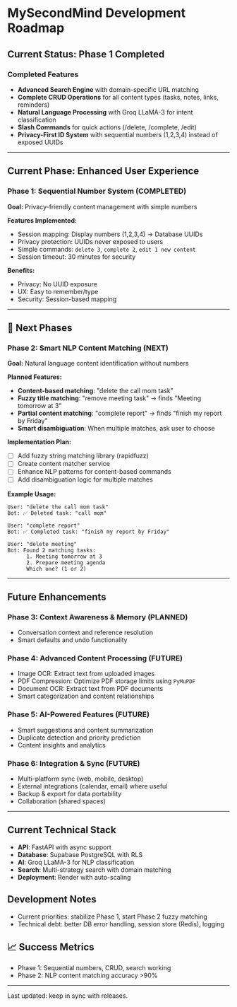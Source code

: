 # MySecondMind Development Roadmap

## Current Status: Phase 1 Completed

###  Completed Features
- **Advanced Search Engine** with domain-specific URL matching
- **Complete CRUD Operations** for all content types (tasks, notes, links, reminders)
- **Natural Language Processing** with Groq LLaMA-3 for intent classification
- **Slash Commands** for quick actions (/delete, /complete, /edit)
- **Privacy-First ID System** with sequential numbers (1,2,3,4) instead of exposed UUIDs

---

##  Current Phase: Enhanced User Experience

### Phase 1:  Sequential Number System (COMPLETED)
**Goal:** Privacy-friendly content management with simple numbers

**Features Implemented:**
- Session mapping: Display numbers (1,2,3,4) → Database UUIDs  
- Privacy protection: UUIDs never exposed to users
- Simple commands: `delete 3`, `complete 2`, `edit 1 new content`
- Session timeout: 30 minutes for security

**Benefits:**
- Privacy: No UUID exposure
- UX: Easy to remember/type
- Security: Session-based mapping

---

## 🔄 Next Phases

### Phase 2: Smart NLP Content Matching (NEXT)
**Goal:** Natural language content identification without numbers

**Planned Features:**
- **Content-based matching**: "delete the call mom task"
- **Fuzzy title matching**: "remove meeting task" → finds "Meeting tomorrow at 3"
- **Partial content matching**: "complete report" → finds "finish my report by Friday"
- **Smart disambiguation**: When multiple matches, ask user to choose

**Implementation Plan:**
- [ ] Add fuzzy string matching library (rapidfuzz)
- [ ] Create content matcher service
- [ ] Enhance NLP patterns for content-based commands
- [ ] Add disambiguation logic for multiple matches

**Example Usage:**
```
User: "delete the call mom task"
Bot: ✅ Deleted task: "call mom"

User: "complete report"  
Bot: ✅ Completed task: "finish my report by Friday"

User: "delete meeting"
Bot: Found 2 matching tasks:
      1. Meeting tomorrow at 3
      2. Prepare meeting agenda
      Which one? (1 or 2)
```

---

## Future Enhancements

### Phase 3: Context Awareness & Memory (PLANNED)
- Conversation context and reference resolution
- Smart defaults and undo functionality

### Phase 4: Advanced Content Processing (FUTURE)
- Image OCR: Extract text from uploaded images
- PDF Compression: Optimize PDF storage limits using `PyMuPDF`
- Document OCR: Extract text from PDF documents
- Smart categorization and content relationships

### Phase 5: AI-Powered Features (FUTURE)
- Smart suggestions and content summarization
- Duplicate detection and priority prediction
- Content insights and analytics

### Phase 6: Integration & Sync (FUTURE)
- Multi-platform sync (web, mobile, desktop)
- External integrations (calendar, email) where useful
- Backup & export for data portability
- Collaboration (shared spaces)

---

## Current Technical Stack
- **API**: FastAPI with async support
- **Database**: Supabase PostgreSQL with RLS
- **AI**: Groq LLaMA-3 for NLP classification
- **Search**: Multi-strategy search with domain matching
- **Deployment**: Render with auto-scaling

## Development Notes
- Current priorities: stabilize Phase 1, start Phase 2 fuzzy matching
- Technical debt: better DB error handling, session store (Redis), logging

## 📈 Success Metrics
- Phase 1: Sequential numbers, CRUD, search working
- Phase 2: NLP content matching accuracy >90%

---

Last updated: keep in sync with releases.
